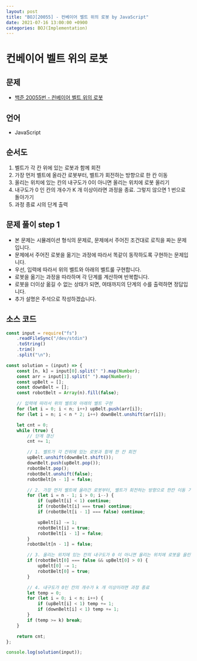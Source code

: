 ```yaml
---
layout: post
title: "BOJ[20055] - 컨베이어 벨트 위의 로봇 by JavaScript"
date: 2021-07-16 13:00:00 +0900
categories: BOJ(Implementation)
---
```


# 컨베이어 벨트 위의 로봇

## 문제

- [백준 20055번 - 컨베이어 벨트 위의 로봇](https://www.acmicpc.net/problem/20055)

## 언어

- JavaScript

## 순서도

1. 벨트가 각 칸 위에 있는 로봇과 함께 회전
2. 가장 먼저 벨트에 올라간 로봇부터, 벨트가 회전하는 방향으로 한 칸 이동
3. 올리는 위치에 있는 칸의 내구도가 0이 아니면 올리는 위치에 로봇 올리기
4. 내구도가 0 인 칸의 개수가 K 개 이상이라면 과정을 종료. 그렇지 않으면 1 번으로 돌아가기
5. 과정 종료 시의 단계 출력

## 문제 풀이 step 1

- 본 문제는 시뮬레이션 형식의 문제로, 문제에서 주어진 조건대로 로직을 짜는 문제입니다.
- 문제에서 주어진 로봇을 옮기는 과정에 따라서 똑같이 동작하도록 구현하는 문제입니다.
- 우선, 입력에 따라서 위의 벨트와 아래의 벨트룰 구현합니다.
- 로봇을 옮기는 과정을 따라하며 각 단계를 계산하며 반복합니다.
- 로봇을 더이상 옮길 수 없는 상태가 되면, 여태까지의 단계의 수를 출력하면 정답입니다.
- 추가 설명은 주석으로 작성하겠습니다.

## 소스 코드

```jsx
const input = require("fs")
	.readFileSync("/dev/stdin")
	.toString()
	.trim()
	.split("\n");

const solution = (input) => {
	const [n, k] = input[0].split(" ").map(Number);
	const arr = input[1].split(" ").map(Number);
	const upBelt = [];
	const downBelt = [];
	const robotBelt = Array(n).fill(false);

	// 입력에 따라서 위의 벨트와 아래의 벨트 구현
	for (let i = 0; i < n; i++) upBelt.push(arr[i]);
	for (let i = n; i < n * 2; i++) downBelt.unshift(arr[i]);

	let cnt = 0;
	while (true) {
		// 단계 갱신
		cnt += 1;

		// 1. 벨트가 각 칸위에 있는 로봇과 함께 한 칸 회전
		upBelt.unshift(downBelt.shift());
		downBelt.push(upBelt.pop());
		robotBelt.pop();
		robotBelt.unshift(false);
		robotBelt[n - 1] = false;

		// 2. 가장 먼저 벨트에 올라간 로봇부터, 벨트가 회전하는 방향으로 한칸 이동 가능하면 이동
		for (let i = n - 1; i > 0; i--) {
			if (upBelt[i] < 1) continue;
			if (robotBelt[i] === true) continue;
			if (robotBelt[i - 1] === false) continue;

			upBelt[i] -= 1;
			robotBelt[i] = true;
			robotBelt[i - 1] = false;
		}
		robotBelt[n - 1] = false;

		// 3. 올리는 위치에 있는 칸의 내구도가 0 이 아니면 올리는 위치에 로봇을 올린다.
		if (robotBelt[0] === false && upBelt[0] > 0) {
			upBelt[0] -= 1;
			robotBelt[0] = true;
		}

		// 4. 내구도가 0인 칸의 개수가 k 개 이상이라면 과정 종료
		let temp = 0;
		for (let i = 0; i < n; i++) {
			if (upBelt[i] < 1) temp += 1;
			if (downBelt[i] < 1) temp += 1;
		}
		if (temp >= k) break;
	}

	return cnt;
};

console.log(solution(input));
```
